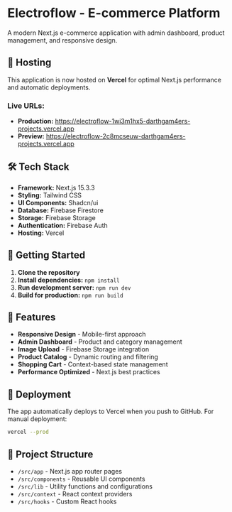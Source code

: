 # Electroflow - E-commerce Platform

A modern Next.js e-commerce application with admin dashboard, product management, and responsive design.

## 🚀 **Hosting**

This application is now hosted on **Vercel** for optimal Next.js performance and automatic deployments.

### **Live URLs:**
- **Production:** https://electroflow-1wi3m1hx5-darthgam4ers-projects.vercel.app
- **Preview:** https://electroflow-2c8mcseuw-darthgam4ers-projects.vercel.app

## 🛠 **Tech Stack**

- **Framework:** Next.js 15.3.3
- **Styling:** Tailwind CSS
- **UI Components:** Shadcn/ui
- **Database:** Firebase Firestore
- **Storage:** Firebase Storage
- **Authentication:** Firebase Auth
- **Hosting:** Vercel

## 🚀 **Getting Started**

1. **Clone the repository**
2. **Install dependencies:** `npm install`
3. **Run development server:** `npm run dev`
4. **Build for production:** `npm run build`

## 📱 **Features**

- **Responsive Design** - Mobile-first approach
- **Admin Dashboard** - Product and category management
- **Image Upload** - Firebase Storage integration
- **Product Catalog** - Dynamic routing and filtering
- **Shopping Cart** - Context-based state management
- **Performance Optimized** - Next.js best practices

## 🔧 **Deployment**

The app automatically deploys to Vercel when you push to GitHub. For manual deployment:

```bash
vercel --prod
```

## 📁 **Project Structure**

- `/src/app` - Next.js app router pages
- `/src/components` - Reusable UI components
- `/src/lib` - Utility functions and configurations
- `/src/context` - React context providers
- `/src/hooks` - Custom React hooks
